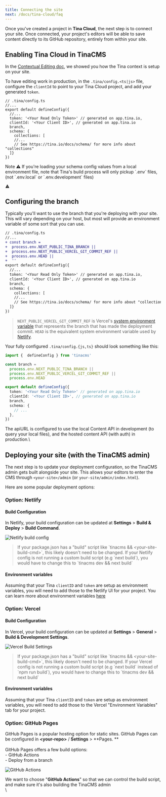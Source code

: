 ```yaml
---
title: Connecting the site
next: /docs/tina-cloud/faq
---
```


Once you've created a project in **Tina Cloud**, the next step is to connect your site. Once connected, your project's editors will be able to save content directly to its GitHub repository, entirely from within your site.

## Enabling Tina Cloud in TinaCMS

In the [Contextual Editing doc](/docs/tinacms-context/ ""), we showed you how the Tina context is setup on your site.

To have editing work in production, in the `.tina/config.<ts|js>` file, configure the `clientId` to point to your Tina Cloud project, and add your generated `token`.

```tsx
// .tina/config.ts
//...
export default defineConfig({
  //...
  token: '<Your Read Only Token>' // generated on app.tina.io,
  clientId: '<Your Client ID>', // generated on app.tina.io
  branch,
  schema: {
    collections: [
    //...
    // See https://tina.io/docs/schema/ for more info about "collections"
  ]}
})
```

<div class="short-code-warning">
  <div>
    <p>Note ⚠️ If you're loading your schema config values from a local environment file, note that Tina's build process will only pickup `.env` files, (not `.env.local` or `.env.development` files)</p>
  </div>

  <svg stroke="currentColor" fill="currentColor" stroke-width="0" viewBox="0 0 512 512" height="1em" width="1em" xmlns="http://www.w3.org/2000/svg">
    <path d="M32 464h448L256 48 32 464zm248-64h-48v-48h48v48zm0-80h-48v-96h48v96z" />
  </svg>
</div>

## Configuring the branch

Typically you'll want to use the branch that you're deploying with your site. This will vary depending on your host, but most will provide an environment variable of some sort that you can use.

```diff
// .tina/config.ts
//...
+ const branch =
+  process.env.NEXT_PUBLIC_TINA_BRANCH ||
+  process.env.NEXT_PUBLIC_VERCEL_GIT_COMMIT_REF ||
+  process.env.HEAD ||
+  ''
export default defineConfig({
  //...
  token: '<Your Read Only Token>' // generated on app.tina.io,
  clientId: '<Your Client ID>', // generated on app.tina.io
  branch,
  schema: {
    collections: [
    //...
    // See https://tina.io/docs/schema/ for more info about "collections"
  ]}
})
```

> `NEXT_PUBLIC_VERCEL_GIT_COMMIT_REF` is Vercel's [system environment variable](https://vercel.com/docs/concepts/projects/environment-variables#system-environment-variables "") that represents the branch that has made the deployment commit.
> `HEAD` is the equivalent system environment variable used by [Netlify](https://docs.netlify.com/configure-builds/environment-variables/#git-metadata "").

Your fully configured `.tina/config.{js,ts}` should look something like this:

```ts
import {  defineConfig } from 'tinacms'

const branch =
  process.env.NEXT_PUBLIC_TINA_BRANCH ||
  process.env.NEXT_PUBLIC_VERCEL_GIT_COMMIT_REF ||
  process.env.HEAD

export default defineConfig({
  token: '<Your Read Only Token>' // generated on app.tina.io
  clientId: '<Your Client ID>', // generated on app.tina.io
  branch,
  schema: {
    // ...
  },
})
```

The apiURL is configured to use the local Content API in development (to query your local files), and the hosted content API (with auth) in production.\\

## Deploying your site (with the TinaCMS admin)

The next step is to update your deployment configuration, so the TinaCMS admin gets built alongside your site. This allows your editors to enter the CMS through `<your-site>/admin` (or `your-site/admin/index.html`).

Here are some popular deployment options:

### Option: Netlify

#### Build Configuration

In Netlify, your build configuration can be updated at **Settings** > **Build & Deploy** > **Build Command**.

![Netlify build config](http://res.cloudinary.com/forestry-demo/image/upload/v1674607585/Screen_Shot_2023-01-24_at_8.45.23_PM_gbqyqb.png "Netlify build config")

> If your package.json has a "build" script like \`tinacms && \<your-site-build-cmd>\`, this likely doesn't need to be changed. If your Netlify config is not running a custom build script (e.g \`next build\`), you would have to change this to \`tinacms dev && next build\`

#### Environment variables

Assuming that your Tina `clientID` and `token` are setup as environment variables, you will need to add those to the Netlify UI for your project. You can learn more about environment variables [here](https://docs.netlify.com/environment-variables/overview/?_ga=2.128850127.213489666.1674607241-1149277376.1674150726 "netlify environment variables")

### Option: Vercel

#### Build Configuration

In Vercel, your build configuration can be updated at **Settings** > **General** > **Build & Development Settings**.

![Vercel Build Settings](https://res.cloudinary.com/forestry-demo/image/upload/v1674653527/tina-io/docs/tina-cloud/vercel-build-settings_vubza8.png "Vercel Build Settings")

> If your package.json has a "build" script like \`tinacms && \<your-site-build-cmd>\`, this likely doesn't need to be changed. If your Vercel config is not running a custom build script (e.g \`next build\` instead of \`npm run build\`), you would have to change this to \`tinacms dev && next build\`

#### Environment variables

Assuming that your Tina `clientID` and `token` are setup as environment variables, you will need to add those to the Vercel "Environment Variables" tab for your project.

### Option: GitHub Pages

GitHub Pages is a popular hosting option for static sites. GitHub Pages can be configured in **\<your-repo>** / **Settings** > **Pages. **\
\
GitHub Pages offers a few build options:\
\- GitHub Actions\
\- Deploy from a branch

![GitHub Actions](https://res.cloudinary.com/forestry-demo/image/upload/v1674654344/tina-io/docs/tina-cloud/Screen_Shot_2023-01-25_at_9.40.52_AM_fby9q2.png "GitHub Actions")

We want to choose "**GitHub Actions**" so that we can control the build script, and make sure it's also building the TinaCMS admin\
\
